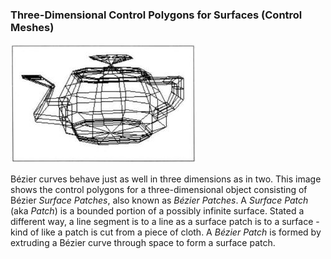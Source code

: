 ### Three-Dimensional Control Polygons for Surfaces (Control Meshes)

![1623196949614](.md/7/1623196949614.png)

Bézier curves behave just as well in three dimensions as in two.  This image shows the control polygons for a three-dimensional object consisting of Bézier *Surface Patches*, also known as *Bézier Patches*.  A *Surface Patch* (aka *Patch*) is a bounded portion of a possibly infinite surface.  Stated a different way, a line segment is to a line as a surface patch is to a surface - kind of like a patch is cut from a piece of cloth. A *Bézier Patch* is formed by extruding a Bézier curve through space to form a surface patch.